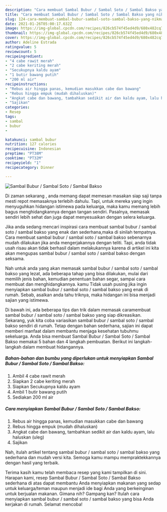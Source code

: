 ```yaml
---
description: "Cara membuat Sambal Bubur / Sambal Soto / Sambal Bakso yang nikmat Untuk Jualan"
title: "Cara membuat Sambal Bubur / Sambal Soto / Sambal Bakso yang nikmat Untuk Jualan"
slug: 124-cara-membuat-sambal-bubur-sambal-soto-sambal-bakso-yang-nikmat-untuk-jualan
date: 2021-01-26T05:00:17.632Z
image: https://img-global.cpcdn.com/recipes/826cb574f45ed4d9/680x482cq70/sambal-bubur-sambal-soto-sambal-bakso-foto-resep-utama.jpg
thumbnail: https://img-global.cpcdn.com/recipes/826cb574f45ed4d9/680x482cq70/sambal-bubur-sambal-soto-sambal-bakso-foto-resep-utama.jpg
cover: https://img-global.cpcdn.com/recipes/826cb574f45ed4d9/680x482cq70/sambal-bubur-sambal-soto-sambal-bakso-foto-resep-utama.jpg
author: Adeline Estrada
ratingvalue: 5
reviewcount: 5
recipeingredient:
- "4 cabe rawit merah"
- "2 cabe keriting merah"
- "Secukupnya kaldu ayam"
- "1 butir bawang putih"
- "200 ml air"
recipeinstructions:
- "Rebus air hingga panas, kemudian masukkan cabe dan bawang"
- "Rebus hingga empuk (mudah dihaluskan)"
- "Angkat cabe dan bawang, tambahkan sedikit air dan kaldu ayam, lalu haluskan (uleg)"
- "Sajikan"
categories:
- Resep
tags:
- sambal
- bubur
- 

katakunci: sambal bubur  
nutrition: 127 calories
recipecuisine: Indonesian
preptime: "PT38M"
cooktime: "PT32M"
recipeyield: "1"
recipecategory: Dinner

---
```



![Sambal Bubur / Sambal Soto / Sambal Bakso](https://img-global.cpcdn.com/recipes/826cb574f45ed4d9/680x482cq70/sambal-bubur-sambal-soto-sambal-bakso-foto-resep-utama.jpg)

Di zaman  sekarang , anda memang dapat memesan masakan siap saji tanpa mesti repot memasaknya terlebih dahulu. Tapi, untuk mereka yang ingin menyuguhkan hidangan istimewa pada keluarga, maka kamu memang lebih bagus menghidangkannya dengan tangan sendiri. Pasalnya, memasak sendiri lebih sehat dan juga dapat menyesuaikan dengan selera keluarga.

Jika anda sedang mencari inspirasi cara membuat sambal bubur / sambal soto / sambal bakso yang enak dan sederhana,maka di sinilah tempatnya. Cara membuat sambal bubur / sambal soto / sambal bakso  sebenarnya mudah dilakukan jika anda mengerjakannya dengan teliti. Tapi, anda tidak usah risau akan tidak berhasil dalam melakukannya 
karena di artikel ini kita akan mengupas sambal bubur / sambal soto / sambal bakso dengan seksama.  



Nah untuk anda yang akan memasak sambal bubur / sambal soto / sambal bakso yang lezat, ada beberapa tahap yang bisa dilakukan, mulai dari memilih jenis bahan, kemudian penentuan bahan segar, sampai cara membuat dan menghidangkannya. kamu Tidak usah pusing jika ingin menyiapkan sambal bubur / sambal soto / sambal bakso yang enak di rumah. Sebab, asalkan anda  tahu triknya, maka hidangan ini bisa menjadi sajian yang istimewa.

Di bawah ini, ada beberapa tips dan trik dalam memasak caramembuat sambal bubur / sambal soto / sambal bakso yang siap dikreasikan. Sekarang, yuk kita coba variasikan sambal bubur / sambal soto / sambal bakso sendiri di rumah. Tetap dengan bahan sederhana, sajian ini dapat memberi manfaat dalam membantu menjaga kesehatan tubuhmu sekeluarga. Anda bisa membuat Sambal Bubur / Sambal Soto / Sambal Bakso memakai 5 bahan dan 4 langkah pembuatan. Berikut ini langkah-langkah dalam membuat hidangannya.

<!--inarticleads1-->

##### Bahan-bahan dan bumbu yang diperlukan untuk menyiapkan Sambal Bubur / Sambal Soto / Sambal Bakso:

1. Ambil 4 cabe rawit merah
1. Siapkan 2 cabe keriting merah
1. Siapkan Secukupnya kaldu ayam
1. Ambil 1 butir bawang putih
1. Sediakan 200 ml air




<!--inarticleads2-->

##### Cara menyiapkan Sambal Bubur / Sambal Soto / Sambal Bakso:

1. Rebus air hingga panas, kemudian masukkan cabe dan bawang
1. Rebus hingga empuk (mudah dihaluskan)
1. Angkat cabe dan bawang, tambahkan sedikit air dan kaldu ayam, lalu haluskan (uleg)
1. Sajikan




Nah, itulah artikel tentang  sambal bubur / sambal soto / sambal bakso  yang sederhana dan mudah versi kita. Semoga kamu mampu mempraktekkannya dengan hasil yang terbaik. 

Terima kasih kamu telah membaca resep yang kami tampilkan di sini. Harapan kami, resep  Sambal Bubur / Sambal Soto / Sambal Bakso sederhana di atas dapat membantu Anda menyiapkan makanan yang sedap untuk keluarga/teman maupun menjadi ide bagi Anda yang berkeinginan untuk berjualan makanan. Gimana nih? Gampang kan? Itulah cara menyiapkan sambal bubur / sambal soto / sambal bakso yang bisa Anda kerjakan di rumah. Selamat mencoba!

